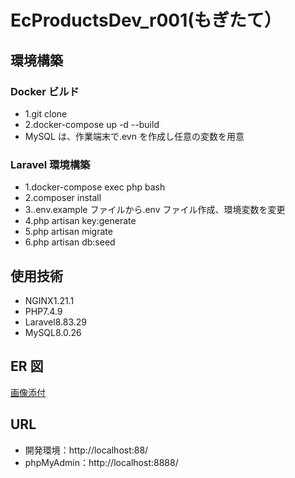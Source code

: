# EcProductsDev_r001(もぎたて）

## 環境構築

### Docker ビルド

- 1.git clone
- 2.docker-compose up -d --build
- MySQL は、作業端末で.evn を作成し任意の変数を用意

### Laravel 環境構築

- 1.docker-compose exec php bash
- 2.composer install
- 3..env.example ファイルから.env ファイル作成、環境変数を変更
- 4.php artisan key:generate
- 5.php artisan migrate
- 6.php artisan db:seed

## 使用技術

- NGINX1.21.1
- PHP7.4.9
- Laravel8.83.29
- MySQL8.0.26

## ER 図

[画像添付](https://github.com/adj-lab/EcProductsDev/blob/feature/ec-products-r001/EcProducts_r001_er.png)

## URL

- 開発環境：http://localhost:88/
- phpMyAdmin：http://localhost:8888/
